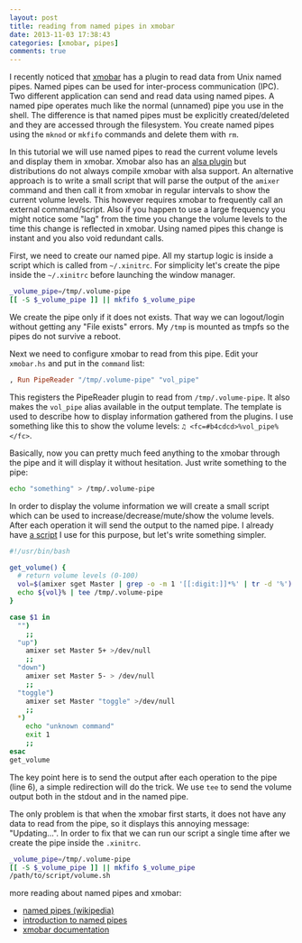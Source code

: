 ```yaml
---
layout: post
title: reading from named pipes in xmobar
date: 2013-11-03 17:38:43
categories: [xmobar, pipes]
comments: true
---
```


I recently noticed that [xmobar](https://github.com/jaor/xmobar) has a plugin to read data from Unix named pipes. Named pipes can be used for inter-process communication (IPC). Two different application can send and read data using named pipes. A named pipe operates much like the normal (unnamed) pipe you use in the shell. The difference is that named pipes must be explicitly created/deleted and they are accessed through the filesystem. You create named pipes using the `mknod` or `mkfifo` commands and delete them with `rm`.

In this tutorial we will use named pipes to read the current volume levels and display them in xmobar. Xmobar also has an [alsa plugin](https://github.com/jaor/xmobar/blob/master/readme.md#volume-mixer-element-args-refreshrate) but distributions do not always compile xmobar with alsa support. An alternative approach is to write a small script that will parse the output of the `amixer` command and then call it from xmobar in regular intervals to show the current volume levels. This however requires xmobar to frequently call an external command/script. Also if you happen to use a large frequency you might notice some "lag" from the time you change the volume levels to the time this change is reflected in xmobar. Using named pipes this change is instant and you also void redundant calls.

First, we need to create our named pipe. All my startup logic is inside a script which is called from `~/.xinitrc`. For simplicity let's create the pipe inside the `~/.xinitrc` before launching the window manager.

```bash
_volume_pipe=/tmp/.volume-pipe
[[ -S $_volume_pipe ]] || mkfifo $_volume_pipe
```
We create the pipe only if it does not exists. That way we can logout/login without getting any "File exists" errors. My `/tmp` is mounted as tmpfs so the pipes do not survive a reboot.

Next we need to configure xmobar to read from this pipe. Edit your `xmobar.hs` and put in the `command` list:

``` haskell xmobar.hs
, Run PipeReader "/tmp/.volume-pipe" "vol_pipe"
```

This registers the PipeReader plugin to read from `/tmp/.volume-pipe`. It also makes the `vol_pipe` alias available in the output template. The template is used to describe how to display information gathered from the plugins. I use something like this to show the volume levels: `♫ <fc=#b4cdcd>%vol_pipe%</fc>`.

Basically, now you can pretty much feed anything to the xmobar through the pipe and it will display it without hesitation. Just write something to the pipe:

```bash
echo "something" > /tmp/.volume-pipe
```

In order to display the volume information we will create a small script which can be used to increase/decrease/mute/show the volume levels. After each operation it will send the output to the named pipe. I already have [a script](https://github.com/tlatsas/dotfiles/blob/master/bin/alsavol) I use for this purpose, but let's write something simpler.

```bash volume.sh
#!/usr/bin/bash

get_volume() {
  # return volume levels (0-100)
  vol=$(amixer sget Master | grep -o -m 1 '[[:digit:]]*%' | tr -d '%')
  echo ${vol}% | tee /tmp/.volume-pipe
}

case $1 in
  "")
    ;;
  "up")
    amixer set Master 5+ >/dev/null
    ;;
  "down")
    amixer set Master 5- > /dev/null
    ;;
  "toggle")
    amixer set Master "toggle" >/dev/null
    ;;
  *)
    echo "unknown command"
    exit 1
    ;;
esac
get_volume

```

The key point here is to send the output after each operation to the pipe (line 6), a simple redirection will do the trick. We use `tee` to send the volume output both in the stdout and in the named pipe.

The only problem is that when the xmobar first starts, it does not have any data to read from the pipe, so it displays this annoying message: "Updating...". In order to fix that we can run our script a single time after we create the pipe inside the `.xinitrc`.

```bash
_volume_pipe=/tmp/.volume-pipe
[[ -S $_volume_pipe ]] || mkfifo $_volume_pipe
/path/to/script/volume.sh
```

more reading about named pipes and xmobar:

- [named pipes (wikipedia)](https://en.wikipedia.org/wiki/Named_pipe)
- [introduction to named pipes](http://www.linuxjournal.com/article/2156)
- [xmobar documentation](https://github.com/jaor/xmobar/blob/master/readme.md)
